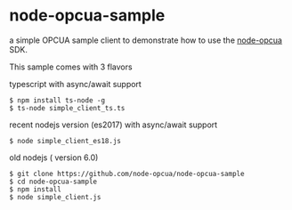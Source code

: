 node-opcua-sample
=================

a simple OPCUA sample client to demonstrate how to use the [node-opcua](https://github.com/node-opcua/node-opcua) SDK.


This sample comes with 3 flavors


typescript with async/await support

    $ npm install ts-node -g
    $ ts-node simple_client_ts.ts
    
recent nodejs version (es2017) with async/await support

    $ node simple_client_es18.js
    
    
old nodejs ( version 6.0)

    $ git clone https://github.com/node-opcua/node-opcua-sample
    $ cd node-opcua-sample
    $ npm install
    $ node simple_client.js
    


    

    